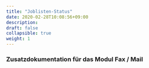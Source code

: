 ```yaml
---
title: "Joblisten-Status"
date: 2020-02-28T10:08:56+09:00
description: 
draft: false
collapsible: true
weight: 1
---
```


### Zusatzdokumentation für das Modul Fax / Mail